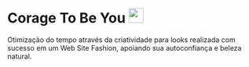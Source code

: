 # <h1> Corage To Be You <img src="https://github.com/BiaRosaR/CouragetoBeYOU/assets/125586731/fa62175e-6c79-432c-aeb0-485db531ae9d" width="30" heigth="30"> </h1>
 
Otimização do tempo através da criatividade para looks realizada com sucesso em um Web Site Fashion, apoiando sua autoconfiança e beleza natural.
